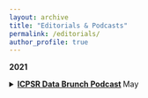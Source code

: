 ```yaml
---
layout: archive
title: "Editorials & Podcasts"
permalink: /editorials/
author_profile: true
---
```


 

**2021**

<details>
  <summary> <strong> <a href="https://soundcloud.com/user-494455196/episode-6-cruise-ships-and-empowerment">ICPSR Data Brunch Podcast</a> </strong> <a> May </a> </summary>
      <blockquote> 
       Discussed my research about the general equilibrium effects of cruise ship arrivals on women's employment and education in destination locations of developing countries. 
     </blockquote>
</details> 


